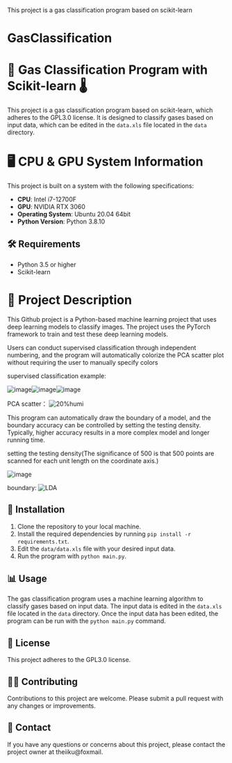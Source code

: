 This project is a gas classification program based on scikit-learn

# GasClassification
# 📝 Gas Classification Program with Scikit-learn 🌡️

This project is a gas classification program based on scikit-learn, which adheres to the GPL3.0 license. It is designed to classify gases based on input data, which can be edited in the `data.xls` file located in the `data` directory. 


# 🖥️ CPU & GPU System Information
This project is built on a system with the following specifications:
- **CPU**: Intel i7-12700F
- **GPU**: NVIDIA RTX 3060
- **Operating System**: Ubuntu 20.04 64bit
- **Python Version**: Python 3.8.10


## 🛠️ Requirements
- Python 3.5 or higher
- Scikit-learn

# 📖 Project Description

This Github project is a Python-based machine learning project that uses deep learning models to classify images. The project uses the PyTorch framework to train and test these deep learning models. 

Users can conduct supervised classification through independent numbering, and the program will automatically colorize the PCA scatter plot without requiring the user to manually specify colors


supervised classification example:

![image](https://github.com/ToreyGu/GasClassification/assets/77352146/08ce6098-836d-410e-9e70-ed60b5358a46)![image](https://github.com/ToreyGu/GasClassification/assets/77352146/fe82f413-2369-42d1-9848-deda2fdcc02b)![image](https://github.com/ToreyGu/GasClassification/assets/77352146/97d8004c-a2ad-4598-a4f6-3368ab6371f8)


 PCA scatter：
![20%humi](https://github.com/ToreyGu/GasClassification/assets/77352146/561ceb05-f857-46b3-bc86-c914187d7555)


This program can automatically draw the boundary of a model, and the boundary accuracy can be controlled by setting the testing density. Typically, higher accuracy results in a more complex model and longer running time.

setting the testing density(The significance of 500 is that 500 points are scanned for each unit length on the coordinate axis.)


![image](https://github.com/ToreyGu/GasClassification/assets/77352146/301b2ca0-cb80-4ac9-bd84-42095ff6c231)


boundary:
![LDA](https://github.com/ToreyGu/GasClassification/assets/77352146/1e62fe06-18e7-4242-b21f-4fe66392e972)

## 🔧 Installation
1. Clone the repository to your local machine.
2. Install the required dependencies by running `pip install -r requirements.txt`.
3. Edit the `data/data.xls` file with your desired input data.
4. Run the program with `python main.py`.

## 📊 Usage
The gas classification program uses a machine learning algorithm to classify gases based on input data. The input data is edited in the `data.xls` file located in the `data` directory. Once the input data has been edited, the program can be run with the `python main.py` command.

## 📜 License
This project adheres to the GPL3.0 license.

## 👨‍💻 Contributing
Contributions to this project are welcome. Please submit a pull request with any changes or improvements.

## 📧 Contact
If you have any questions or concerns about this project, please contact the project owner at theiiku@foxmail.
